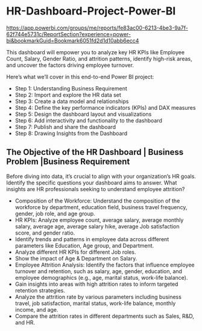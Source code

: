# HR-Dashboard-Project-Power-BI

https://app.powerbi.com/groups/me/reports/fe83ac00-6213-4be3-9a7f-62f744e5731c/ReportSection?experience=power-bi&bookmarkGuid=Bookmark6051fd2d1d10abb6ecc4

This dashboard will empower you to analyze key HR KPIs like Employee Count, Salary, Gender Ratio, and attrition patterns, identify high-risk areas, and uncover the factors driving employee turnover.

Here’s what we’ll cover in this end-to-end Power BI project:

- Step 1: Understanding Business Requirement
- Step 2: Import and explore the HR data set
- Step 3: Create a data model and relationships
- Step 4: Define the key performance indicators (KPIs) and DAX measures
- Step 5: Design the dashboard layout and visualizations
- Step 6: Add interactivity and functionality to the dashboard
- Step 7: Publish and share the dashboard
- Step 8: Drawing Insights from the Dashboard



## The Objective of the HR Dashboard | Business Problem |Business Requirement

Before diving into data, it’s crucial to align with your organization’s HR goals. Identify the specific questions your dashboard aims to answer. What insights are HR professionals seeking to understand employee attrition?

- Composition of the Workforce: Understand the composition of the workforce by department, education field, business travel frequency, gender, job role, and age group.
- HR KPIs: Analyze employee count, average salary, average monthly salary, average age, average salary hike, average Job satisfaction score, and gender ratio.
- Identify trends and patterns in employee data across different parameters like Education, Age group, and Department.
- Analyze different HR KPIs for different Job roles.
- Show the impact of Age & Department on Salary.
- Employee Attrition Analysis: Identify the factors that influence employee turnover and retention, such as salary, age, gender, education, and employee demographics (e.g., age, marital status, work-life balance).
- Gain insights into areas with high attrition rates to inform targeted retention strategies.
- Analyze the attrition rate by various parameters including business travel, job satisfaction, marital status, work-life balance, monthly income, and age.
- Compare the attrition rates in different departments such as Sales, R&D, and HR.
